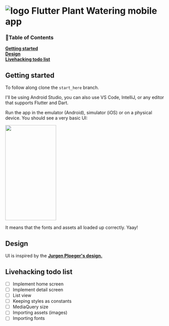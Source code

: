 # ![logo](https://user-images.githubusercontent.com/64398325/116807512-d5962200-ab33-11eb-8e60-f9d25d2204e2.png) Flutter Plant Watering mobile app

### 📖Table of Contents
**[Getting started](#getting-started)**<br>
**[Design](#design)**<br>
**[Livehacking todo list](#livehacking-todo-list)**<br>

## Getting started

To follow along clone the `start_here` branch. 

I'll be using Android Studio, you can also use VS Code, IntelliJ, or any editor that supports Flutter and Dart.

Run the app in the emulator (Android), simulator (iOS) or on a physical device. 
You should see a very basic UI:

<img src="https://user-images.githubusercontent.com/64398325/116808049-0461c780-ab37-11eb-8331-48266a7a8be6.PNG" width="160" height="300">

It means that the fonts and assets all loaded up correctly. Yaay!

## Design

UI is inspired by the [**Jurgen Ploeger's design.**](https://dribbble.com/shots/9894622-Watering-Plants-App/attachments/1928360?mode=media)<br>

## Livehacking todo list
- [ ] Implement home screen
- [ ] Implement detail screen
- [ ] List view
- [ ] Keeping styles as constants
- [ ] MediaQuery size
- [ ] Importing assets (images)
- [ ] Importing fonts
